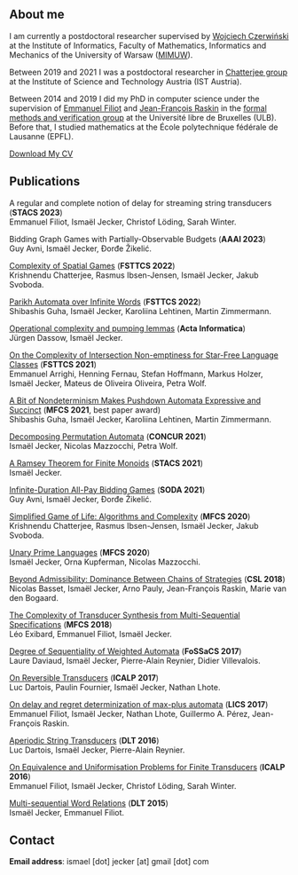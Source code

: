 ## About me

I am currently a postdoctoral researcher supervised by [Wojciech Czerwiński](https://www.mimuw.edu.pl/~wczerwin/)
at the Institute of Informatics,
Faculty of Mathematics, Informatics and Mechanics of the University of Warsaw ([MIMUW](https://www.mimuw.edu.pl/en)).

Between 2019 and 2021 I was a postdoctoral researcher in [Chatterjee group](https://ist.ac.at/en/research/chatterjee-group/) at the Institute of Science and Technology Austria (IST Austria).

Between 2014 and 2019 I did my PhD in computer science under the supervision of [Emmanuel Filiot](https://di.ulb.ac.be/verif/filiot/) and [Jean-François Raskin](http://di.ulb.ac.be/verif/jfr/) in the [formal methods and verification group](https://di.ulb.ac.be/verif/index-en.html) at the Université libre de Bruxelles (ULB).  
Before that, I studied mathematics at the École polytechnique fédérale de Lausanne (EPFL).

<a href="/Downloads/CV.pdf" download="download">Download My CV</a>

<!---
## Slides used for my CNRS application

<a href="/Downloads/Jecker.pdf" download="download">Download My Slides</a>
--->

## Publications

A regular and complete notion of delay for streaming string transducers (**STACS 2023**)  
Emmanuel Filiot, Ismaël Jecker, Christof Löding, Sarah Winter.

Bidding Graph Games with Partially-Observable Budgets (**AAAI 2023**)  
Guy Avni, Ismaël Jecker, Ðorđe Žikelić.

[Complexity of Spatial Games](https://drops.dagstuhl.de/opus/volltexte/2022/17403/pdf/LIPIcs-FSTTCS-2022-11.pdf) (**FSTTCS 2022**)  
Krishnendu Chatterjee, Rasmus Ibsen-Jensen, Ismaël Jecker, Jakub Svoboda.

[Parikh Automata over Infinite Words](https://drops.dagstuhl.de/opus/volltexte/2022/17432/pdf/LIPIcs-FSTTCS-2022-40.pdf) (**FSTTCS 2022**)  
Shibashis Guha, Ismaël Jecker, Karoliina Lehtinen, Martin Zimmermann.

[Operational complexity and pumping lemmas](https://link.springer.com/article/10.1007/s00236-022-00431-3) (**Acta Informatica**)  
Jürgen Dassow, Ismaël Jecker.

[On the Complexity of Intersection Non-emptiness for Star-Free Language Classes](https://drops.dagstuhl.de/opus/volltexte/2021/15545/pdf/LIPIcs-FSTTCS-2021-34.pdf) (**FSTTCS 2021**)  
Emmanuel Arrighi, Henning Fernau, Stefan Hoffmann, Markus Holzer, Ismaël Jecker, Mateus de Oliveira Oliveira, Petra Wolf.

[A Bit of Nondeterminism Makes Pushdown Automata Expressive and Succinct](https://drops.dagstuhl.de/opus/volltexte/2021/14493/pdf/LIPIcs-MFCS-2021-53.pdf) (**MFCS 2021**, best paper award)  
Shibashis Guha, Ismaël Jecker, Karoliina Lehtinen, Martin Zimmermann.

[Decomposing Permutation Automata](https://drops.dagstuhl.de/opus/volltexte/2021/14395/pdf/LIPIcs-CONCUR-2021-18.pdf) (**CONCUR 2021**)  
Ismaël Jecker, Nicolas Mazzocchi, Petra Wolf.

[A Ramsey Theorem for Finite Monoids](https://drops.dagstuhl.de/opus/volltexte/2021/13689/pdf/LIPIcs-STACS-2021-44.pdf) (**STACS 2021**)  
Ismaël Jecker.

[Infinite-Duration All-Pay Bidding Games](https://arxiv.org/pdf/2005.06636.pdf) (**SODA 2021**)  
Guy Avni, Ismaël Jecker, Ðorđe Žikelić.

[Simplified Game of Life: Algorithms and Complexity](https://arxiv.org/pdf/2007.02894.pdf) (**MFCS 2020**)  
Krishnendu Chatterjee, Rasmus Ibsen-Jensen, Ismaël Jecker, Jakub Svoboda.

[Unary Prime Languages](https://drops.dagstuhl.de/opus/volltexte/2020/12717/pdf/LIPIcs-MFCS-2020-51.pdf) (**MFCS 2020**)  
Ismaël Jecker, Orna Kupferman, Nicolas Mazzocchi.

[Beyond Admissibility: Dominance Between Chains of Strategies](https://arxiv.org/pdf/1805.11608.pdf) (**CSL 2018**)  
Nicolas Basset, Ismaël Jecker, Arno Pauly, Jean-François Raskin, Marie van den Bogaard.

[The Complexity of Transducer Synthesis from Multi-Sequential Specifications](https://arxiv.org/pdf/1905.03560.pdf) (**MFCS 2018**)  
Léo Exibard, Emmanuel Filiot, Ismaël Jecker.

[Degree of Sequentiality of Weighted Automata](https://arxiv.org/pdf/1701.04632.pdf) (**FoSSaCS 2017**)  
Laure Daviaud, Ismaël Jecker, Pierre-Alain Reynier, Didier Villevalois.

[On Reversible Transducers](https://arxiv.org/pdf/1702.07157.pdf) (**ICALP 2017**)  
Luc Dartois, Paulin Fournier, Ismaël Jecker, Nathan Lhote.

[On delay and regret determinization of max-plus automata](https://arxiv.org/pdf/1701.02903.pdf) (**LICS 2017**)  
Emmanuel Filiot, Ismaël Jecker, Nathan Lhote, Guillermo A. Pérez, Jean-François Raskin.

[Aperiodic String Transducers](https://arxiv.org/pdf/1506.04059.pdf) (**DLT 2016**)  
Luc Dartois, Ismaël Jecker, Pierre-Alain Reynier.

[On Equivalence and Uniformisation Problems for Finite Transducers](https://arxiv.org/pdf/1602.08565.pdf) (**ICALP 2016**)  
Emmanuel Filiot, Ismaël Jecker, Christof Löding, Sarah Winter.

[Multi-sequential Word Relations](https://arxiv.org/pdf/1504.03864.pdf) (**DLT 2015**)  
Ismaël Jecker, Emmanuel Filiot.

## Contact
<!--- **Postal address**: IST Austria, Am Campus 1, 3400 Klosterneuburg, Austria --->

**Email address**: ismael \[dot\] jecker \[at\] gmail \[dot\] com
